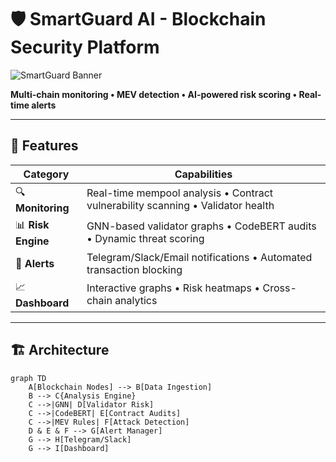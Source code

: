 # 🛡️ SmartGuard AI - Blockchain Security Platform

![SmartGuard Banner](https://via.placeholder.com/1200x400/1a1a2e/ffffff?text=SmartGuard+AI+-+Secure+Web3+Ecosystems)

**Multi-chain monitoring • MEV detection • AI-powered risk scoring • Real-time alerts**

---

## 🌟 Features

| **Category**       | **Capabilities**                                                                 |
|--------------------|---------------------------------------------------------------------------------|
| 🔍 **Monitoring**  | Real-time mempool analysis • Contract vulnerability scanning • Validator health |
| 📊 **Risk Engine** | GNN-based validator graphs • CodeBERT audits • Dynamic threat scoring          |
| 🚨 **Alerts**      | Telegram/Slack/Email notifications • Automated transaction blocking             |
| 📈 **Dashboard**   | Interactive graphs • Risk heatmaps • Cross-chain analytics                     |

---

## 🏗️ Architecture

```mermaid
graph TD
    A[Blockchain Nodes] --> B[Data Ingestion]
    B --> C{Analysis Engine}
    C -->|GNN| D[Validator Risk]
    C -->|CodeBERT| E[Contract Audits]
    C -->|MEV Rules| F[Attack Detection]
    D & E & F --> G[Alert Manager]
    G --> H[Telegram/Slack]
    G --> I[Dashboard]
